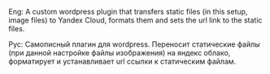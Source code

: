 Eng:
A custom wordpress plugin that transfers static files (in this setup, image files) to Yandex Cloud, formats them and sets the url link to the static files.

Рус:
Самописный плагин для wordpress. Переносит статические файлы (при данной настройке файлы изображения) на яндекс облако, форматирует и устанавливает url ссылки к статическим файлам.
